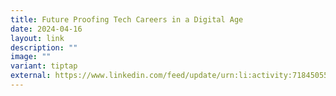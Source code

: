 ```yaml
---
title: Future Proofing Tech Careers in a Digital Age
date: 2024-04-16
layout: link
description: ""
image: ""
variant: tiptap
external: https://www.linkedin.com/feed/update/urn:li:activity:7184505548820688897
---
```

